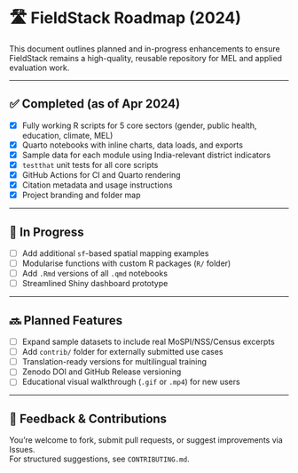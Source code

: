 
# 🛣️ FieldStack Roadmap (2024)

This document outlines planned and in-progress enhancements to ensure FieldStack remains a high-quality, reusable repository for MEL and applied evaluation work.

---

## ✅ Completed (as of Apr 2024)

- [x] Fully working R scripts for 5 core sectors (gender, public health, education, climate, MEL)
- [x] Quarto notebooks with inline charts, data loads, and exports
- [x] Sample data for each module using India-relevant district indicators
- [x] `testthat` unit tests for all core scripts
- [x] GitHub Actions for CI and Quarto rendering
- [x] Citation metadata and usage instructions
- [x] Project branding and folder map

---

## 🧪 In Progress

- [ ] Add additional `sf`-based spatial mapping examples
- [ ] Modularise functions with custom R packages (`R/` folder)
- [ ] Add `.Rmd` versions of all `.qmd` notebooks
- [ ] Streamlined Shiny dashboard prototype

---

## 🔜 Planned Features

- [ ] Expand sample datasets to include real MoSPI/NSS/Census excerpts
- [ ] Add `contrib/` folder for externally submitted use cases
- [ ] Translation-ready versions for multilingual training
- [ ] Zenodo DOI and GitHub Release versioning
- [ ] Educational visual walkthrough (`.gif` or `.mp4`) for new users

---

## 💬 Feedback & Contributions

You’re welcome to fork, submit pull requests, or suggest improvements via Issues.  
For structured suggestions, see `CONTRIBUTING.md`.


